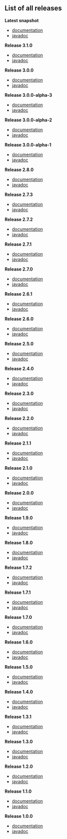 
## List of all releases ##

**Latest snapshot**
- [documentation](https://beryx.github.io/text-io/snapshots/latest)
- [javadoc](https://beryx.github.io/text-io/snapshots/latest/javadoc)

**Release 3.1.0**
  - [documentation](https://beryx.github.io/text-io/releases/3.1.0)
  - [javadoc](https://beryx.github.io/text-io/releases/3.1.0/javadoc)

**Release 3.0.0**
  - [documentation](https://beryx.github.io/text-io/releases/3.0.0)
  - [javadoc](https://beryx.github.io/text-io/releases/3.0.0/javadoc)

**Release 3.0.0-alpha-3**
  - [documentation](https://beryx.github.io/text-io/releases/3.0.0-alpha-3)
  - [javadoc](https://beryx.github.io/text-io/releases/3.0.0-alpha-3/javadoc)

**Release 3.0.0-alpha-2**
  - [documentation](https://beryx.github.io/text-io/releases/3.0.0-alpha-2)
  - [javadoc](https://beryx.github.io/text-io/releases/3.0.0-alpha-2/javadoc)

**Release 3.0.0-alpha-1**
  - [documentation](https://beryx.github.io/text-io/releases/3.0.0-alpha-1)
  - [javadoc](https://beryx.github.io/text-io/releases/3.0.0-alpha-1/javadoc)

**Release 2.8.0**
  - [documentation](https://beryx.github.io/text-io/releases/2.8.0)
  - [javadoc](https://beryx.github.io/text-io/releases/2.8.0/javadoc)

**Release 2.7.3**
  - [documentation](https://beryx.github.io/text-io/releases/2.7.3)
  - [javadoc](https://beryx.github.io/text-io/releases/2.7.3/javadoc)

**Release 2.7.2**
  - [documentation](https://beryx.github.io/text-io/releases/2.7.2)
  - [javadoc](https://beryx.github.io/text-io/releases/2.7.2/javadoc)

**Release 2.7.1**
  - [documentation](https://beryx.github.io/text-io/releases/2.7.1)
  - [javadoc](https://beryx.github.io/text-io/releases/2.7.1/javadoc)

**Release 2.7.0**
  - [documentation](https://beryx.github.io/text-io/releases/2.7.0)
  - [javadoc](https://beryx.github.io/text-io/releases/2.7.0/javadoc)

**Release 2.6.1**
  - [documentation](https://beryx.github.io/text-io/releases/2.6.1)
  - [javadoc](https://beryx.github.io/text-io/releases/2.6.1/javadoc)

**Release 2.6.0**
  - [documentation](https://beryx.github.io/text-io/releases/2.6.0)
  - [javadoc](https://beryx.github.io/text-io/releases/2.6.0/javadoc)

**Release 2.5.0**
  - [documentation](https://beryx.github.io/text-io/releases/2.5.0)
  - [javadoc](https://beryx.github.io/text-io/releases/2.5.0/javadoc)

**Release 2.4.0**
  - [documentation](https://beryx.github.io/text-io/releases/2.4.0)
  - [javadoc](https://beryx.github.io/text-io/releases/2.4.0/javadoc)

**Release 2.3.0**
  - [documentation](https://beryx.github.io/text-io/releases/2.3.0)
  - [javadoc](https://beryx.github.io/text-io/releases/2.3.0/javadoc)

**Release 2.2.0**
  - [documentation](https://beryx.github.io/text-io/releases/2.2.0)
  - [javadoc](https://beryx.github.io/text-io/releases/2.2.0/javadoc)

**Release 2.1.1**
  - [documentation](https://beryx.github.io/text-io/releases/2.1.1)
  - [javadoc](https://beryx.github.io/text-io/releases/2.1.1/javadoc)

**Release 2.1.0**
  - [documentation](https://beryx.github.io/text-io/releases/2.1.0)
  - [javadoc](https://beryx.github.io/text-io/releases/2.1.0/javadoc)

**Release 2.0.0**
  - [documentation](https://beryx.github.io/text-io/releases/2.0.0)
  - [javadoc](https://beryx.github.io/text-io/releases/2.0.0/javadoc)

**Release 1.9.0**
  - [documentation](https://beryx.github.io/text-io/releases/1.9.0)
  - [javadoc](https://beryx.github.io/text-io/releases/1.9.0/javadoc)

**Release 1.8.0**
  - [documentation](https://beryx.github.io/text-io/releases/1.8.0)
  - [javadoc](https://beryx.github.io/text-io/releases/1.8.0/javadoc)

**Release 1.7.2**
  - [documentation](https://beryx.github.io/text-io/releases/1.7.2)
  - [javadoc](https://beryx.github.io/text-io/releases/1.7.2/javadoc)

**Release 1.7.1**
  - [documentation](https://beryx.github.io/text-io/releases/1.7.1)
  - [javadoc](https://beryx.github.io/text-io/releases/1.7.1/javadoc)

**Release 1.7.0**
  - [documentation](https://beryx.github.io/text-io/releases/1.7.0)
  - [javadoc](https://beryx.github.io/text-io/releases/1.7.0/javadoc)

**Release 1.6.0**
  - [documentation](https://beryx.github.io/text-io/releases/1.6.0)
  - [javadoc](https://beryx.github.io/text-io/releases/1.6.0/javadoc)

**Release 1.5.0**
  - [documentation](https://beryx.github.io/text-io/releases/1.5.0)
  - [javadoc](https://beryx.github.io/text-io/releases/1.5.0/javadoc)

**Release 1.4.0**
  - [documentation](https://beryx.github.io/text-io/releases/1.4.0)
  - [javadoc](https://beryx.github.io/text-io/releases/1.4.0/javadoc)

**Release 1.3.1**
  - [documentation](https://beryx.github.io/text-io/releases/1.3.1)
  - [javadoc](https://beryx.github.io/text-io/releases/1.3.1/javadoc)

**Release 1.3.0**
  - [documentation](https://beryx.github.io/text-io/releases/1.3.0)
  - [javadoc](https://beryx.github.io/text-io/releases/1.3.0/javadoc)

**Release 1.2.0**
  - [documentation](https://beryx.github.io/text-io/releases/1.2.0)
  - [javadoc](https://beryx.github.io/text-io/releases/1.2.0/javadoc)

**Release 1.1.0**
  - [documentation](https://beryx.github.io/text-io/releases/1.1.0)
  - [javadoc](https://beryx.github.io/text-io/releases/1.1.0/javadoc)

**Release 1.0.0**
  - [documentation](https://beryx.github.io/text-io/releases/1.0.0)
  - [javadoc](https://beryx.github.io/text-io/releases/1.0.0/javadoc)


